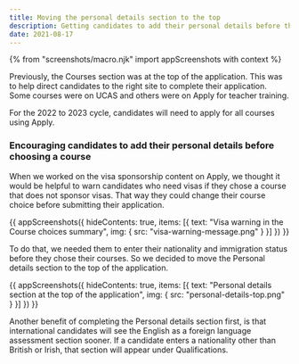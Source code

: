 ```yaml
---
title: Moving the personal details section to the top
description: Getting candidates to add their personal details before they choose courses.
date: 2021-08-17
---
```


{% from "screenshots/macro.njk" import appScreenshots with context %}


Previously, the Courses section was at the top of the application. This was to help direct candidates to the right site to complete their application. Some courses were on UCAS and others were on Apply for teacher training.

For the 2022 to 2023 cycle, candidates will need to apply for all courses using Apply.

### Encouraging candidates to add their personal details before choosing a course

When we worked on the visa sponsorship content on Apply, we thought it would be helpful to warn candidates who need visas if they chose a course that does not sponsor visas. That way they could change their course choice before submitting their application.

{{ appScreenshots({
  hideContents: true,
  items: [{
    text: "Visa warning in the Course choices summary",
    img: {
      src: "visa-warning-message.png"
    }
  }]
}) }}

To do that, we needed them to enter their nationality and immigration status before they chose their courses. So we decided to move the Personal details section to the top of the application.

{{ appScreenshots({
  hideContents: true,
  items: [{
    text: "Personal details section at the top of the application",
    img: {
      src: "personal-details-top.png"
    }
  }]
}) }}

Another benefit of completing the Personal details section first, is that international candidates will see the English as a foreign language assessment section sooner. If a candidate enters a nationality other than British or Irish, that section will appear under Qualifications.
